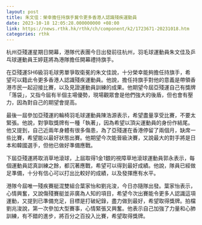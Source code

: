 ```yaml
---
layout: post
title: 朱文佳：榮幸擔任持旗手冀令更多香港人認識殘疾運動員
date: 2023-10-18 12:05:28.000000000 +08:00
link: https://news.rthk.hk/rthk/ch/component/k2/1723671-20231018.htm
categories: rthk
---
```


杭州亞殘運星期日開幕，港隊代表團今日出發前往杭州，羽毛球運動員朱文佳及乒乓球運動員王婷莛將為港隊擔任開幕禮持旗手。

在亞殘運SH6級羽毛球男單爭取衛冕的朱文佳說，十分榮幸能夠擔任持旗手，希望可以籍此令更多香港人認識殘疾運動員。他說，擔任持旗手對他的意義是帶領香港市民一起迎接比賽，以及見證運動員訓練的成果。他期望今屆亞殘運自己有獎牌「落袋」，又指今屆有半個主場優勢，現場觀眾會是他們強大的後盾，但也會有壓力，因為對自己的期望會提高。

最後一屆參加亞殘運的輪椅羽毛球運動員陳浩源表示，希望盡量享受比賽，不要太緊張。他說，對爭取獎牌有一種「執著」，因為希望以頂尖運動員的身份作結尾。他又提到，自己近兩年身體有很多傷患，為了亞殘運在香港停留了兩個月，缺席一些比賽，希望能以最好狀態出賽。他期望今次能晉級決賽，又說最大的對手將是日本和韓國選手，但他已做好準備應戰。

下屆亞殘運將取消草地滾球，上屆取得1金1銀的視障草地滾球運動員郭永表示，每個運動員認真訓練之餘，都沉著應戰，希望可以得到最好成績。他說，隊員已經做足準備，十分有信心可以打出比較好的成績，以及發揮應有水平。

港隊今屆唯一殘疾賽艇混雙組合葉家怡和劉兆浚，今日亦隨隊出發。葉家怡表示，心情興奮，又說傷殘賽艇並非廣為人知的項目，希望今次出賽能令更多人認識這項運動，又提到已準備充足，目標是打破紀錄，盡力做到最好，希望取得獎牌。拍檔劉兆浚說，第一次參加大型賽事，心情緊張又興奮。他表示自己加強了力量和心肺訓練，有不錯的進步，將百分之百投入比賽，希望取得獎牌。
